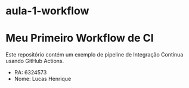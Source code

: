 # aula-1-workflow
# Meu Primeiro Workflow de CI

Este repositório contém um exemplo de pipeline de Integração Contínua usando GitHub Actions.

- RA: 6324573
- Nome: Lucas Henrique